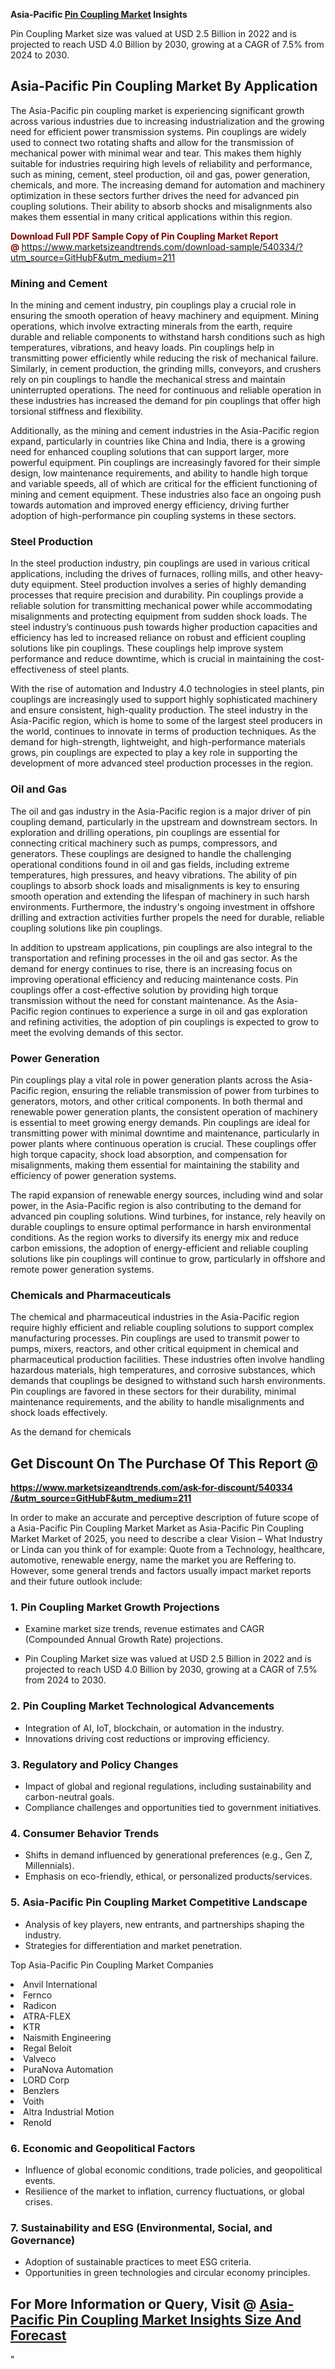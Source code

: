 <p><strong>Asia-Pacific&nbsp;<a href=""https://www.marketsizeandtrends.com/download-sample/540334/&amp;utm_source=GitHubF&amp;utm_medium=211"">Pin Coupling Market</a> Insights</strong></p><p>Pin Coupling Market size was valued at USD 2.5 Billion in 2022 and is projected to reach USD 4.0 Billion by 2030, growing at a CAGR of 7.5% from 2024 to 2030.</p><p><h2>Asia-Pacific Pin Coupling Market By Application</h2><p>The Asia-Pacific pin coupling market is experiencing significant growth across various industries due to increasing industrialization and the growing need for efficient power transmission systems. Pin couplings are widely used to connect two rotating shafts and allow for the transmission of mechanical power with minimal wear and tear. This makes them highly suitable for industries requiring high levels of reliability and performance, such as mining, cement, steel production, oil and gas, power generation, chemicals, and more. The increasing demand for automation and machinery optimization in these sectors further drives the need for advanced pin coupling solutions. Their ability to absorb shocks and misalignments also makes them essential in many critical applications within this region.<p><strong><span style="color: #800000;">Download Full PDF Sample Copy of Pin Coupling Market Report @</span>&nbsp;</strong><a href="https://www.marketsizeandtrends.com/download-sample/540334/?utm_source=GitHubF&amp;utm_medium=211" target="_blank">https://www.marketsizeandtrends.com/download-sample/540334/?utm_source=GitHubF&amp;utm_medium=211</a></p><h3>Mining and Cement</h3><p>In the mining and cement industry, pin couplings play a crucial role in ensuring the smooth operation of heavy machinery and equipment. Mining operations, which involve extracting minerals from the earth, require durable and reliable components to withstand harsh conditions such as high temperatures, vibrations, and heavy loads. Pin couplings help in transmitting power efficiently while reducing the risk of mechanical failure. Similarly, in cement production, the grinding mills, conveyors, and crushers rely on pin couplings to handle the mechanical stress and maintain uninterrupted operations. The need for continuous and reliable operation in these industries has increased the demand for pin couplings that offer high torsional stiffness and flexibility.<p>Additionally, as the mining and cement industries in the Asia-Pacific region expand, particularly in countries like China and India, there is a growing need for enhanced coupling solutions that can support larger, more powerful equipment. Pin couplings are increasingly favored for their simple design, low maintenance requirements, and ability to handle high torque and variable speeds, all of which are critical for the efficient functioning of mining and cement equipment. These industries also face an ongoing push towards automation and improved energy efficiency, driving further adoption of high-performance pin coupling systems in these sectors.</p><h3>Steel Production</h3><p>In the steel production industry, pin couplings are used in various critical applications, including the drives of furnaces, rolling mills, and other heavy-duty equipment. Steel production involves a series of highly demanding processes that require precision and durability. Pin couplings provide a reliable solution for transmitting mechanical power while accommodating misalignments and protecting equipment from sudden shock loads. The steel industry’s continuous push towards higher production capacities and efficiency has led to increased reliance on robust and efficient coupling solutions like pin couplings. These couplings help improve system performance and reduce downtime, which is crucial in maintaining the cost-effectiveness of steel plants.</p><p>With the rise of automation and Industry 4.0 technologies in steel plants, pin couplings are increasingly used to support highly sophisticated machinery and ensure consistent, high-quality production. The steel industry in the Asia-Pacific region, which is home to some of the largest steel producers in the world, continues to innovate in terms of production techniques. As the demand for high-strength, lightweight, and high-performance materials grows, pin couplings are expected to play a key role in supporting the development of more advanced steel production processes in the region.</p><h3>Oil and Gas</h3><p>The oil and gas industry in the Asia-Pacific region is a major driver of pin coupling demand, particularly in the upstream and downstream sectors. In exploration and drilling operations, pin couplings are essential for connecting critical machinery such as pumps, compressors, and generators. These couplings are designed to handle the challenging operational conditions found in oil and gas fields, including extreme temperatures, high pressures, and heavy vibrations. The ability of pin couplings to absorb shock loads and misalignments is key to ensuring smooth operation and extending the lifespan of machinery in such harsh environments. Furthermore, the industry's ongoing investment in offshore drilling and extraction activities further propels the need for durable, reliable coupling solutions like pin couplings.</p><p>In addition to upstream applications, pin couplings are also integral to the transportation and refining processes in the oil and gas sector. As the demand for energy continues to rise, there is an increasing focus on improving operational efficiency and reducing maintenance costs. Pin couplings offer a cost-effective solution by providing high torque transmission without the need for constant maintenance. As the Asia-Pacific region continues to experience a surge in oil and gas exploration and refining activities, the adoption of pin couplings is expected to grow to meet the evolving demands of this sector.</p><h3>Power Generation</h3><p>Pin couplings play a vital role in power generation plants across the Asia-Pacific region, ensuring the reliable transmission of power from turbines to generators, motors, and other critical components. In both thermal and renewable power generation plants, the consistent operation of machinery is essential to meet growing energy demands. Pin couplings are ideal for transmitting power with minimal downtime and maintenance, particularly in power plants where continuous operation is crucial. These couplings offer high torque capacity, shock load absorption, and compensation for misalignments, making them essential for maintaining the stability and efficiency of power generation systems.</p><p>The rapid expansion of renewable energy sources, including wind and solar power, in the Asia-Pacific region is also contributing to the demand for advanced pin coupling solutions. Wind turbines, for instance, rely heavily on durable couplings to ensure optimal performance in harsh environmental conditions. As the region works to diversify its energy mix and reduce carbon emissions, the adoption of energy-efficient and reliable coupling solutions like pin couplings will continue to grow, particularly in offshore and remote power generation systems.</p><h3>Chemicals and Pharmaceuticals</h3><p>The chemical and pharmaceutical industries in the Asia-Pacific region require highly efficient and reliable coupling solutions to support complex manufacturing processes. Pin couplings are used to transmit power to pumps, mixers, reactors, and other critical equipment in chemical and pharmaceutical production facilities. These industries often involve handling hazardous materials, high temperatures, and corrosive substances, which demands that couplings be designed to withstand such harsh environments. Pin couplings are favored in these sectors for their durability, minimal maintenance requirements, and the ability to handle misalignments and shock loads effectively.</p><p>As the demand for chemicals</p><h2><strong>Get Discount On The Purchase Of This Report @&nbsp;</strong></h2><p><strong><a href=""https://www.marketsizeandtrends.com/ask-for-discount/540334/&amp;utm_source=GitHubF&amp;utm_medium=211"" target=""_blank"">https://www.marketsizeandtrends.com/ask-for-discount/540334<br />/&amp;utm_source=GitHubF&amp;utm_medium=211</a></strong></p><p>In order to make an accurate and perceptive description of future scope of a Asia-Pacific&nbsp;Pin Coupling Market Market as Asia-Pacific&nbsp;Pin Coupling Market Market of 2025, you need to describe a clear Vision &ndash; What Industry or Linda can you think of for example: Quote from a Technology, healthcare, automotive, renewable energy, name the market you are Reffering to. However, some general trends and factors usually impact market reports and their future outlook include:</p><h3>1.&nbsp;<strong>Pin Coupling Market Growth Projections</strong></h3><ul><li>Examine market size trends, revenue estimates and CAGR (Compounded Annual Growth Rate) projections.</li><li><p>Pin Coupling Market size was valued at USD 2.5 Billion in 2022 and is projected to reach USD 4.0 Billion by 2030, growing at a CAGR of 7.5% from 2024 to 2030.</p></li></ul><h3>2.&nbsp;<strong>Pin Coupling Market Technological Advancements</strong></h3><ul><li>Integration of AI, IoT, blockchain, or automation in the industry.</li><li>Innovations driving cost reductions or improving efficiency.</li></ul><h3>3.&nbsp;<strong>Regulatory and Policy Changes</strong></h3><ul><li>Impact of global and regional regulations, including sustainability and carbon-neutral goals.</li><li>Compliance challenges and opportunities tied to government initiatives.</li></ul><h3>4.&nbsp;<strong>Consumer Behavior Trends</strong></h3><ul><li>Shifts in demand influenced by generational preferences (e.g., Gen Z, Millennials).</li><li>Emphasis on eco-friendly, ethical, or personalized products/services.</li></ul><h3>5.&nbsp;<strong>Asia-Pacific Pin Coupling Market Competitive Landscape</strong></h3><ul><li>Analysis of key players, new entrants, and partnerships shaping the industry.</li><li>Strategies for differentiation and market penetration.</li></ul><p data-pm-slice=""1 1 []"">Top Asia-Pacific Pin Coupling Market Companies</p><div data-test-id=""""><p><li>Anvil International</li><li> Fernco</li><li> Radicon</li><li> ATRA-FLEX</li><li> KTR</li><li> Naismith Engineering</li><li> Regal Beloit</li><li> Valveco</li><li> PuraNova Automation</li><li> LORD Corp</li><li> Benzlers</li><li> Voith</li><li> Altra Industrial Motion</li><li> Renold</li></p></div><h3>6.&nbsp;<strong>Economic and Geopolitical Factors</strong></h3><ul><li>Influence of global economic conditions, trade policies, and geopolitical events.</li><li>Resilience of the market to inflation, currency fluctuations, or global crises.</li></ul><h3>7.&nbsp;<strong>Sustainability and ESG (Environmental, Social, and Governance)</strong></h3><ul><li>Adoption of sustainable practices to meet ESG criteria.</li><li>Opportunities in green technologies and circular economy principles.</li></ul><h2><strong>For More Information or Query, Visit @&nbsp;</strong><a href=""https://www.verifiedmarketreports.com/product/pin-coupling-market-size-and-forecast/"" target=""_blank"">Asia-Pacific Pin Coupling Market Insights Size And Forecast</a></h2>"
